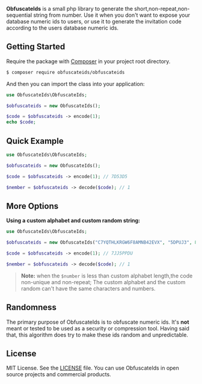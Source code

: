 **ObfuscateIds** is a small php library to generate the short,non-repeat,non-sequential string from number.
Use it when you don't want to expose your database numeric ids to users, or use it to generate the 
invitation code according to the users database numeric ids.

## Getting Started
Require the package with [Composer](https://getcomposer.org) in your project root directory.
```bash
$ composer require obfuscateids/obfuscateids
```
And then you can import the class into your application:
```php
use ObfuscateIds\ObfuscateIds;

$obfuscateids = new ObfuscateIds();

$code = $obfuscateids -> encode(1);
echo $code;
```
## Quick Example
```php
use ObfuscateIds\ObfuscateIds;

$obfuscateids = new ObfuscateIds();

$code = $obfuscateids -> encode(1); // 7D53D5

$nember = $obfuscateids -> decode($code); // 1
```

## More Options
**Using a custom alphabet and custom random string:**
```php
use ObfuscateIds\ObfuscateIds;

$obfuscateids = new ObfuscateIds("C7YQTHLKRGW6F8AMNB42EVX", "5DPUJ3", 8);

$code = $obfuscateids -> encode(1); // 7JJ5PPDU

$nember = $obfuscateids -> decode($code); // 1
```
> **Note:** when the <code>$number</code> is less than custom alphabet length,the code non-unique and non-repeat;
The custom alphabet and the custom random can't have the same characters and numbers.

## Randomness
The primary purpose of ObfuscateIds is to obfuscate numeric ids. It's **not** meant or tested to be used as a security or compression tool. Having said that, this algorithm does try to make these ids random and unpredictable.

## License
MIT License. See the [LICENSE](LICENSE) file. You can use ObfuscateIds in open source projects and commercial products.